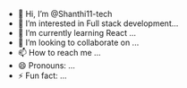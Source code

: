 - 👋 Hi, I’m @Shanthi11-tech
- 👀 I’m interested in  Full stack development...
- 🌱 I’m currently learning  React ...
- 💞️ I’m looking to collaborate on ...
- 📫 How to reach me ...
- 😄 Pronouns: ...
- ⚡ Fun fact: ...

<!---
Shanthi11-tech/Shanthi11-tech is a ✨ special ✨ repository because its `README.md` (this file) appears on your GitHub profile.
You can click the Preview link to take a look at your changes.
--->
